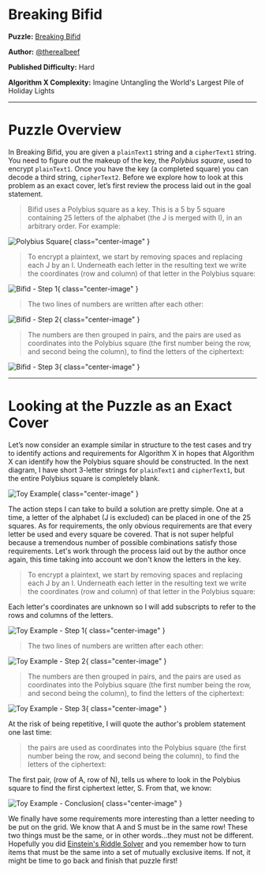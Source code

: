 # Breaking Bifid

__Puzzle:__ [Breaking Bifid](https://www.codingame.com/training/hard/breaking-bifid)

__Author:__ [@therealbeef](https://www.codingame.com/profile/ecad91b9a50d51a3d9515d303487dd7c7077604)

__Published Difficulty:__ Hard

__Algorithm X Complexity:__ Imagine Untangling the World's Largest Pile of Holiday Lights

---

# Puzzle Overview

In Breaking Bifid, you are given a `plainText1` string and a `cipherText1` string. You need to figure out the makeup of the key, the _Polybius square_, used to encrypt `plainText1`. Once you have the key (a completed square) you can decode a third string, `cipherText2`. Before we explore how to look at this problem as an exact cover, let’s first review the process laid out in the goal statement.

>Bifid uses a Polybius square as a key. This is a 5 by 5 square containing 25 letters of the alphabet (the J is merged with I), in an arbitrary order. For example:

![Polybius Square](PolybiusSquare.png){ class="center-image" }

>To encrypt a plaintext, we start by removing spaces and replacing each J by an I. Underneath each letter in the resulting text we write the coordinates (row and column) of that letter in the Polybius square:

![Bifid - Step 1](FLEEATONCE1.png){ class="center-image" }

>The two lines of numbers are written after each other:

![Bifid - Step 2](FLEEATONCE2.png){ class="center-image" }

>The numbers are then grouped in pairs, and the pairs are used as coordinates into the Polybius square (the first number being the row, and second being the column), to find the letters of the ciphertext:

![Bifid - Step 3](FLEEATONCE3.png){ class="center-image" }

---

# Looking at the Puzzle as an Exact Cover

Let’s now consider an example similar in structure to the test cases and try to identify actions and requirements for Algorithm X in hopes that Algorithm X can identify how the Polybius square should be constructed. In the next diagram, I have short 3-letter strings for `plainText1` and `cipherText1`, but the entire Polybius square is completely blank.

![Toy Example](ToyBifid.png){ class="center-image" }

The action steps I can take to build a solution are pretty simple. One at a time, a letter of the alphabet (J is excluded) can be placed in one of the 25 squares. As for requirements, the only obvious requirements are that every letter be used and every square be covered. That is not super helpful because a tremendous number of possible combinations satisfy those requirements. Let's work through the process laid out by the author once again, this time taking into account we don't know the letters in the key.

>To encrypt a plaintext, we start by removing spaces and replacing each J by an I. Underneath each letter in the resulting text we write the coordinates (row and column) of that letter in the Polybius square:

Each letter's coordinates are unknown so I will add subscripts to refer to the rows and columns of the letters.

![Toy Example - Step 1](Toy1.png){ class="center-image" }

>The two lines of numbers are written after each other:

![Toy Example - Step 2](Toy2.png){ class="center-image" }

>The numbers are then grouped in pairs, and the pairs are used as coordinates into the Polybius square (the first number being the row, and second being the column), to find the letters of the ciphertext:

![Toy Example - Step 3](Toy3.png){ class="center-image" }

At the risk of being repetitive, I will quote the author's problem statement one last time:

>the pairs are used as coordinates into the Polybius square (the first number being the row, and second being the column), to find the letters of the ciphertext:

The first pair, (row of A, row of N), tells us where to look in the Polybius square to find the first ciphertext letter, S. From that, we know:

![Toy Example - Conclusion](Toy4.png){ class="center-image" }

We finally have some requirements more interesting than a letter needing to be put on the grid. We know that A and S must be in the same row! These two things must be the same, or in other words...they must not be different. Hopefully you did [Einstein's Riddle Solver](../08-your-turn/05-einstein-riddle.md) and you remember how to turn items that must be the same into a set of mutually exclusive items. If not, it might be time to go back and finish that puzzle first! 

<BR>